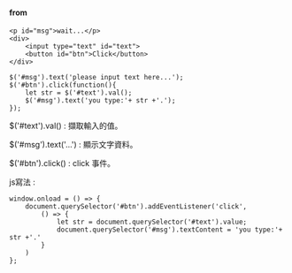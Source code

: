 #### from
```
<p id="msg">wait...</p>
<div>
    <input type="text" id="text">
    <button id="btn">Click</button>
</div>
```
```
$('#msg').text('please input text here...');
$('#btn').click(function(){
    let str = $('#text').val();
    $('#msg').text('you type:'+ str +'.');
});
```
$('#text').val() : 擷取輸入的值。

$('#msg').text('...') : 顯示文字資料。

$('#btn').click() : click 事件。

js寫法 :
```
window.onload = () => {
    document.querySelector('#btn').addEventListener('click',
        () => {
            let str = document.querySelector('#text').value;
            document.querySelector('#msg').textContent = 'you type:'+ str +'.'
        }
    )
};
``` 










